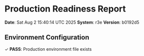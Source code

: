 # Production Readiness Report

**Date**: Sat Aug  2 15:40:14 UTC 2025
**System**: r3e
**Version**: b0192d5


## Environment Configuration

✓ **PASS**: Production environment file exists
